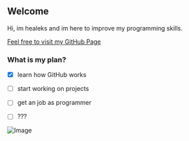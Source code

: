 ## Welcome 

Hi, im healeks and im here to improve my programming skills.

[Feel free to visit my GitHub Page](https://github.com/healeks) 

### What is my plan?

- [x] learn how GitHub works
- [ ] start working on projects
- [ ] get an job as programmer
- [ ] ??? 


![Image](http://awallpapershub.com/wp-content/uploads/2018/05/Rick-and-Morty-Wallpapers.jpg)



